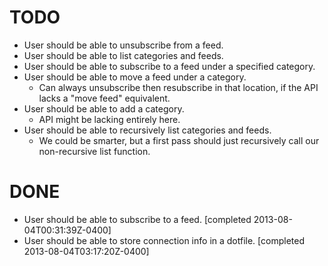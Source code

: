 # TODO
- User should be able to unsubscribe from a feed.
- User should be able to list categories and feeds.
- User should be able to subscribe to a feed under a specified category.
- User should be able to move a feed under a category.
  - Can always unsubscribe then resubscribe in that location, if the API lacks
    a "move feed" equivalent.
- User should be able to add a category.
  - API might be lacking entirely here.
- User should be able to recursively list categories and feeds.
  - We could be smarter, but a first pass should just recursively call our
    non-recursive list function.

# DONE
- User should be able to subscribe to a feed.
  [completed 2013-08-04T00:31:39Z-0400]
- User should be able to store connection info in a dotfile.
  [completed 2013-08-04T03:17:20Z-0400]

